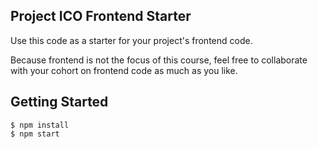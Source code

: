 ## Project ICO Frontend Starter

Use this code as a starter for your project's frontend code.

Because frontend is not the focus of this course, feel free to collaborate with your cohort on frontend code as much as you like.

## Getting Started

```
$ npm install
$ npm start
```
